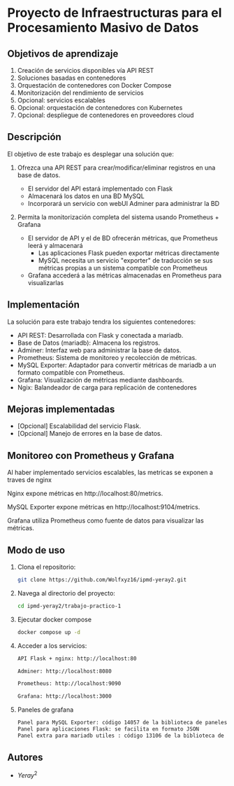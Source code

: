 # Proyecto de Infraestructuras para el Procesamiento Masivo de Datos

## Objetivos de aprendizaje
1. Creación de servicios disponibles vía API REST
2. Soluciones basadas en contenedores
3. Orquestación de contenedores con Docker Compose
4. Monitorización del rendimiento de servicios
5. Opcional: servicios escalables
6. Opcional: orquestación de contenedores con Kubernetes
7. Opcional: despliegue de contenedores en proveedores cloud

## Descripción
El objetivo de este trabajo es desplegar una solución que:

1. Ofrezca una API REST para crear/modificar/eliminar registros en una base de datos.
    * El servidor del API estará implementado con Flask
    * Almacenará los datos en una BD MySQL
    * Incorporará un servicio con webUI Adminer para administrar la BD

2. Permita la monitorización completa del sistema usando Prometheus + Grafana
    * El servidor de API y el de BD ofrecerán métricas, que Prometheus leerá y almacenará
        * Las aplicaciones Flask pueden exportar métricas directamente
        * MySQL necesita un servicio "exporter" de traducción se sus métricas propias a un sistema
            compatible con Prometheus
    * Grafana accederá a las métricas almacenadas en Prometheus para visualizarlas

## Implementación 
La solución para este trabajo tendra los siguientes contenedores:
* API REST: Desarrollada con Flask y conectada a mariadb.
* Base de Datos (mariadb): Almacena los registros.
* Adminer: Interfaz web para administrar la base de datos.
* Prometheus: Sistema de monitoreo y recolección de métricas.
* MySQL Exporter: Adaptador para convertir métricas de mariadb a un formato compatible con Prometheus.
* Grafana: Visualización de métricas mediante dashboards.
* Ngix: Balandeador de carga para replicación de contenedores

## Mejoras implementadas
* [Opcional] Escalabilidad del servicio Flask.
* [Opcional] Manejo de errores en la base de datos.


## Monitoreo con Prometheus y Grafana
Al haber implementado servicios escalables, las metricas se exponen a traves de nginx 

Nginx expone métricas en http://localhost:80/metrics.

MySQL Exporter expone métricas en http://localhost:9104/metrics.

Grafana utiliza Prometheus como fuente de datos para visualizar las métricas.


## Modo de uso
1. Clona el repositorio:
    ```bash
    git clone https://github.com/Wolfxyz16/ipmd-yeray2.git
    ```
2. Navega al directorio del proyecto:
    ```bash
    cd ipmd-yeray2/trabajo-practico-1
    ```
3. Ejecutar docker compose
    ```bash
    docker compose up -d
    ```
4. Acceder a los servicios:
    ```bash
    API Flask + nginx: http://localhost:80

    Adminer: http://localhost:8080

    Prometheus: http://localhost:9090

    Grafana: http://localhost:3000
    ```
5. Paneles de grafana
     ```bash
    Panel para MySQL Exporter: código 14057 de la biblioteca de paneles de Grafana
    Panel para aplicaciones Flask: se facilita en formato JSON
    Panel extra para mariadb utiles : código 13106 de la biblioteca de paneles de Grafana
    ```

## Autores
* $Yeray^2$